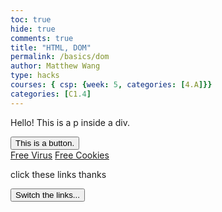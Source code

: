 ```yaml
---
toc: true
hide: true
comments: true
title: "HTML, DOM"
permalink: /basics/dom
author: Matthew Wang
type: hacks
courses: { csp: {week: 5, categories: [4.A]}}
categories: [C1.4]
---
```

<script>
var clicked = false;
function create(){
    if (clicked == false){
        clicked = true;
        document.getElementById("p1").innerHTML = "hello! thanks for clicking me :)";
    }
    else {
        clicked = false
        document.getElementById("p1").innerHTML = "you already clicked me :(";
    }
}
function switchLink(){
    var link1 = document.getElementById("link1")
    var link2 = document.getElementById("link2")
    var discord = "https://discord.com/app"
    var google = "https://google.com"
    document.getElementById("p1").innerHTML = "Switched!"
    if (clicked == false){
        clicked = true;
        link1.innerHTML = "Free Cookies";
        link1.setAttribute("href", discord)
        link2.innerHTML = "Free Virus";
        link2.setAttribute("href", google)
    }
    else {
        clicked = false
        link2.innerHTML = "Free Cookies";
        link2.setAttribute("href", discord)
        link1.innerHTML = "Free Virus";
        link1.setAttribute("href", google)
    }
}
</script>
<div>
<p id="p1">Hello! This is a p inside a div.</p>
<button type="button" id="b1" onclick="create()">This is a button.</button>
</div>
<div>
<a id = "link1" href = "https://google.com">Free Virus</a>
<a id = "link2" href = "https://discord.com/app">Free Cookies</a>
<p>click these links thanks</p>
<button type="button" id="switch" onclick="switchLink()">Switch the links...</button>
</div>

